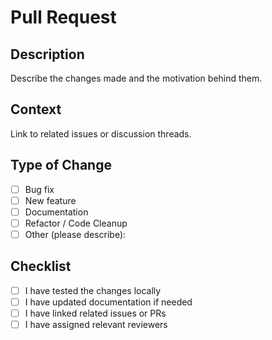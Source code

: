 # Pull Request

## Description
Describe the changes made and the motivation behind them.

## Context
Link to related issues or discussion threads.

## Type of Change
- [ ] Bug fix 
- [ ] New feature 
- [ ] Documentation 
- [ ] Refactor / Code Cleanup 
- [ ] Other (please describe):

## Checklist
- [ ] I have tested the changes locally
- [ ] I have updated documentation if needed
- [ ] I have linked related issues or PRs
- [ ] I have assigned relevant reviewers